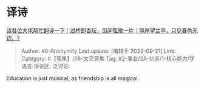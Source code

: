 # 译诗
[请各位大佬帮忙翻译一下：过桥即杏坛，但闻弦歌一片；隔岸望兰亭，只见春色无边。?](https://www.zhihu.com/question/622889709/answer/3220666550)

> Author: #0-Anonymity
> Last update: [编辑于 2023-09-21]
> Link:
> Category: #【答集】/08-文艺答集
> Tag: #2-事业/2A-功夫/1-核心能力/学语言 
> 评论区:
> 泛讨论:

Education is just musical, as friendship is all magical.
